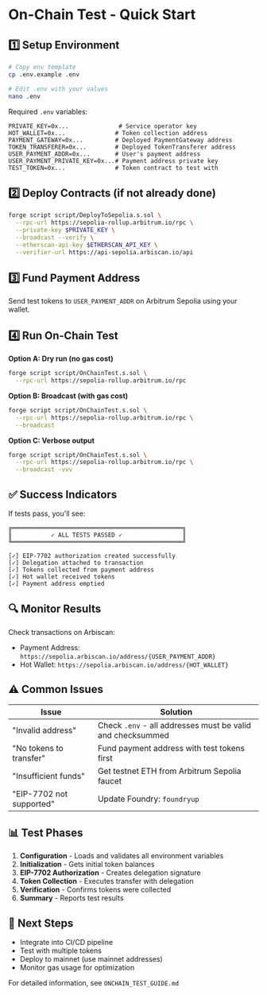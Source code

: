 # On-Chain Test - Quick Start

## 1️⃣ Setup Environment

```bash
# Copy env template
cp .env.example .env

# Edit .env with your values
nano .env
```

Required `.env` variables:
```env
PRIVATE_KEY=0x...              # Service operator key
HOT_WALLET=0x...              # Token collection address
PAYMENT_GATEWAY=0x...         # Deployed PaymentGateway address
TOKEN_TRANSFERER=0x...        # Deployed TokenTransferer address
USER_PAYMENT_ADDR=0x...       # User's payment address
USER_PAYMENT_PRIVATE_KEY=0x...# Payment address private key
TEST_TOKEN=0x...              # Token contract to test with
```

## 2️⃣ Deploy Contracts (if not already done)

```bash
forge script script/DeployToSepolia.s.sol \
  --rpc-url https://sepolia-rollup.arbitrum.io/rpc \
  --private-key $PRIVATE_KEY \
  --broadcast --verify \
  --etherscan-api-key $ETHERSCAN_API_KEY \
  --verifier-url https://api-sepolia.arbiscan.io/api
```

## 3️⃣ Fund Payment Address

Send test tokens to `USER_PAYMENT_ADDR` on Arbitrum Sepolia using your wallet.

## 4️⃣ Run On-Chain Test

**Option A: Dry run (no gas cost)**
```bash
forge script script/OnChainTest.s.sol \
  --rpc-url https://sepolia-rollup.arbitrum.io/rpc
```

**Option B: Broadcast (with gas cost)**
```bash
forge script script/OnChainTest.s.sol \
  --rpc-url https://sepolia-rollup.arbitrum.io/rpc \
  --broadcast
```

**Option C: Verbose output**
```bash
forge script script/OnChainTest.s.sol \
  --rpc-url https://sepolia-rollup.arbitrum.io/rpc \
  --broadcast -vvv
```

## ✅ Success Indicators

If tests pass, you'll see:

```
╔════════════════════════════════════════════════╗
║           ✓ ALL TESTS PASSED ✓                 ║
╚════════════════════════════════════════════════╝

[✓] EIP-7702 authorization created successfully
[✓] Delegation attached to transaction
[✓] Tokens collected from payment address
[✓] Hot wallet received tokens
[✓] Payment address emptied
```

## 🔍 Monitor Results

Check transactions on Arbiscan:
- Payment Address: `https://sepolia.arbiscan.io/address/{USER_PAYMENT_ADDR}`
- Hot Wallet: `https://sepolia.arbiscan.io/address/{HOT_WALLET}`

## ⚠️ Common Issues

| Issue | Solution |
|-------|----------|
| "Invalid address" | Check `.env` - all addresses must be valid and checksummed |
| "No tokens to transfer" | Fund payment address with test tokens first |
| "Insufficient funds" | Get testnet ETH from Arbitrum Sepolia faucet |
| "EIP-7702 not supported" | Update Foundry: `foundryup` |

## 📊 Test Phases

1. **Configuration** - Loads and validates all environment variables
2. **Initialization** - Gets initial token balances
3. **EIP-7702 Authorization** - Creates delegation signature
4. **Token Collection** - Executes transfer with delegation
5. **Verification** - Confirms tokens were collected
6. **Summary** - Reports test results

## 🚀 Next Steps

- Integrate into CI/CD pipeline
- Test with multiple tokens
- Deploy to mainnet (use mainnet addresses)
- Monitor gas usage for optimization

For detailed information, see `ONCHAIN_TEST_GUIDE.md`
